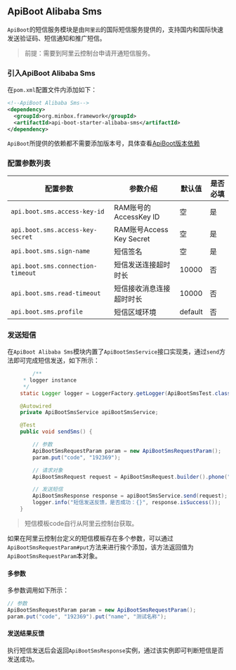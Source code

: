 ## ApiBoot Alibaba Sms

`ApiBoot`的短信服务模块是由`阿里云`的国际短信服务提供的，支持国内和国际快速发送验证码、短信通知和推广短信。

> 前提：需要到阿里云控制台申请开通短信服务。

### 引入ApiBoot Alibaba Sms

在`pom.xml`配置文件内添加如下：

```xml
<!--ApiBoot Alibaba Sms-->
<dependency>
  <groupId>org.minbox.framework</groupId>
  <artifactId>api-boot-starter-alibaba-sms</artifactId>
</dependency>
```

`ApiBoot`所提供的依赖都不需要添加版本号，具体查看[ApiBoot版本依赖](https://github.com/hengboy/api-boot/blob/master/README.md#%E6%B7%BB%E5%8A%A0%E7%89%88%E6%9C%AC%E4%BE%9D%E8%B5%96)

### 配置参数列表

| 配置参数                          | 参数介绍                 | 默认值  | 是否必填 |
| --------------------------------- | ------------------------ | ------- | -------- |
| `api.boot.sms.access-key-id`      | RAM账号的AccessKey ID    | 空      | 是       |
| `api.boot.sms.access-key-secret`  | RAM账号Access Key Secret | 空      | 是       |
| `api.boot.sms.sign-name`          | 短信签名                 | 空      | 是       |
| `api.boot.sms.connection-timeout` | 短信发送连接超时时长     | 10000   | 否       |
| `api.boot.sms.read-timeout`       | 短信接收消息连接超时时长 | 10000   | 否       |
| `api.boot.sms.profile`            | 短信区域环境             | default | 否       |

### 发送短信

在`ApiBoot Alibaba Sms`模块内置了`ApiBootSmsService`接口实现类，通过`send`方法即可完成短信发送，如下所示：

```java
		/**
     * logger instance
     */
    static Logger logger = LoggerFactory.getLogger(ApiBootSmsTest.class);

    @Autowired
    private ApiBootSmsService apiBootSmsService;

    @Test
    public void sendSms() {

        // 参数
        ApiBootSmsRequestParam param = new ApiBootSmsRequestParam();
        param.put("code", "192369");

        // 请求对象
        ApiBootSmsRequest request = ApiBootSmsRequest.builder().phone("171xxxxx").templateCode("SMS_150761253").param(param).build();

        // 发送短信
        ApiBootSmsResponse response = apiBootSmsService.send(request);
        logger.info("短信发送反馈，是否成功：{}", response.isSuccess());
    }
```

>  短信模板code自行从阿里云控制台获取。

如果在阿里云控制台定义的短信模板存在多个参数，可以通过`ApiBootSmsRequestParam#put`方法来进行挨个添加，该方法返回值为`ApiBootSmsRequestParam`本对象。

#### 多参数

多参数调用如下所示：

```java
// 参数
ApiBootSmsRequestParam param = new ApiBootSmsRequestParam();
param.put("code", "192369").put("name", "测试名称");
```

#### 发送结果反馈

执行短信发送后会返回`ApiBootSmsResponse`实例，通过该实例即可判断短信是否发送成功。
